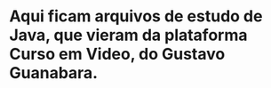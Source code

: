 # Aqui ficam arquivos de estudo de Java, que vieram da plataforma Curso em Video, do Gustavo Guanabara.
